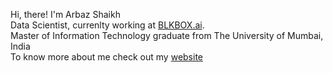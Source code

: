 Hi, there! I'm Arbaz Shaikh
<br>
Data Scientist, currenlty working at [BLKBOX.ai](https://https://blkbox.ai/).
<br>
Master of Information Technology graduate from The University of Mumbai, India
<br>
To know more about me check out my [website](https://www.arbaz57.com/)

<!---
Arbaz57/Arbaz57 is a ✨ special ✨ repository because its `README.md` (this file) appears on your GitHub profile.
You can click the Preview link to take a look at your changes.
--->
